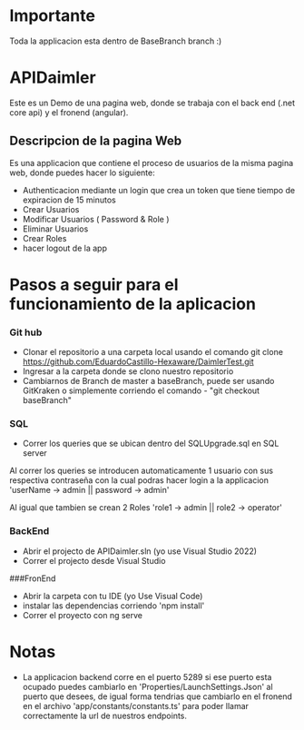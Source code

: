 # Importante
Toda la applicacion esta dentro de BaseBranch branch :)

# APIDaimler 
Este es un Demo de una pagina web, donde se trabaja con el back end (.net core api) y el fronend (angular).

## Descripcion de la pagina Web
Es una applicacion que contiene el proceso de usuarios de la misma pagina web, donde puedes hacer lo siguiente:

- Authenticacion mediante un login que crea un token que tiene tiempo de expiracion de 15 minutos
- Crear Usuarios
- Modificar Usuarios ( Password & Role )
- Eliminar Usuarios
- Crear Roles
- hacer logout de la app

# Pasos a seguir para el funcionamiento de la aplicacion

### Git hub
- Clonar el repositorio a una carpeta local usando el comando git clone https://github.com/EduardoCastillo-Hexaware/DaimlerTest.git
- Ingresar a la carpeta donde se clono nuestro repositorio
- Cambiarnos de Branch de master a baseBranch, puede ser usando GitKraken o simplemente corriendo el comando - "git checkout baseBranch"

### SQL
- Correr los queries que se ubican dentro del SQLUpgrade.sql en SQL server

Al correr los queries se introducen automaticamente 1 usuario con sus respectiva contraseña con la cual podras hacer login a la applicacion 
'userName -> admin || password -> admin'

Al igual que tambien se crean 2 Roles 
'role1 -> admin || role2 -> operator'
 
### BackEnd
- Abrir el projecto de APIDaimler.sln (yo use Visual Studio 2022)
- Correr el projecto desde Visual Studio

###FronEnd
- Abrir la carpeta con tu IDE (yo Use Visual Code)
- instalar las dependencias corriendo 'npm install'
- Correr el proyecto con ng serve

# Notas
- La applicacion backend corre en el puerto 5289 si ese puerto esta ocupado puedes cambiarlo en 'Properties/LaunchSettings.Json' al puerto que desees,
de igual forma tendrias que cambiarlo en el fronend en el archivo 'app/constants/constants.ts' para poder llamar correctamente la url de nuestros endpoints.
